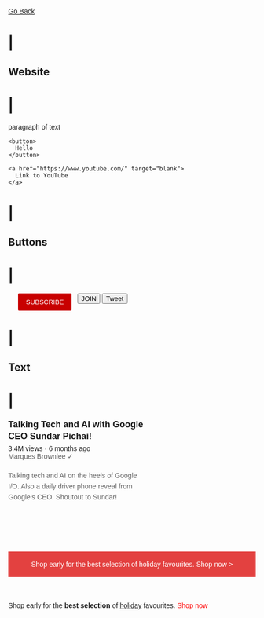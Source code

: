 [Go Back](https://hs86442.github.io/)
# |
## Website 
# |
<!DOCTYPE html>
<html>
  <head>
    <title>First Website</title>
  </head>
  <body>
    <p>
      paragraph of text
    </p>

    <button>
      Hello
    </button>

    <a href="https://www.youtube.com/" target="blank">
      Link to YouTube
    </a>
  </body>
</html>

# |
## Buttons
# |
<title>buttons are here</title>
<style>
  .subscribe-button {
    background-color: rgb(200, 0, 0);
    color: white;
    border: none;
    border-radius: 2px;
    cursor: pointer;
    margin-right: 8px;
    margin-left: 20px;
    padding-top: 10px;
    padding-bottom: 10px;
    padding-left: 16px;
    padding-right: 16px;
    transition: opacity 0.15s;
    vertical-align: top;
  }

  .subscribe-button:hover {
    opacity: 0.8;
  }

  .subscribe-button:active {
    opacity: 0.5;
  }

  .join-button {
    background-color: white;
    border-color: rgb(6, 95, 212);
    border-style: solid;
    border-width: 1px;
    color: rgb(6, 95, 212);
    border-radius: 2px;
    cursor: pointer;
    padding-top: 9px;
    padding-bottom: 9px;
    padding-left: 16px;
    padding-right: 16px;

    transition: background-color 0.15s,
      color 0.15s;
  }

  .join-button:hover {
    background-color: rgb(6, 95, 212);
    color: white;
  }

  .join-button:active {
    opacity: 0.7;
  }

  .tweet-button {
    background-color: rgb(29, 155, 240);
    color: white;
    border: none;
    padding-top: 10px;
    padding-bottom: 10px;
    padding-left: 16px;
    padding-right: 16px;
    border-radius: 8px;
    border-radius: 18px;
    font-weight: bold;
    font-size: 15px;
    cursor: pointer;
    margin-left: 8px;
    transition: box-shadow 0.15s;
    vertical-align: top;
  }

  .tweet-button:hover {
    box-shadow: 5px 5px 10px rgba(0, 0, 0, 0.15);
  }
</style>

<button class="subscribe-button">
  SUBSCRIBE
</button>

<button class="join-button">
  JOIN
</button>

<button class="tweet-button">
  Tweet
</button>

# |
## Text
# |
<title>titles are defintately not here</title>
<style>
    p {
      font-family: Arial;
      margin-top: 0;
      margin-bottom: 0;
    }
  
    .video-stats {
      font-size: 14px;
      color: rgb(96, 96, 96);
      margin-bottom: 20px;
    }
  
    .video-title {
      font-weight: bold;
      font-size: 18px;
      width: 280px;
      line-height: 24px;
      margin-bottom: 5px;
    }
  
    .video-author {
      font-size: 14px;
      color: rgb(96, 96, 96);
      margin-bottom: 20px;
    }
  
    .video-description {
      font-size: 14px;
      color: rgb(96, 96, 96);
      width: 280px;
      line-height: 22px;
      margin-bottom: 100px;
    }
  
    .apple-text {
      margin-bottom: 50px;
      font-size: 14px;
      background-color: rgb(227, 65, 64);
      color: white;
      text-align: center;
      padding-top: 18px;
      padding-bottom: 18px;
    }
  
    .span-example {
      color: red;
    }
  
    .span-example:hover {
      text-decoration: underline;
    }
  
    .shop-link {
      cursor: pointer;
    }
  
    .shop-link:hover {
      text-decoration: underline;
    }
  </style>
  
  <p class="video-title">
    Talking Tech and AI with Google CEO Sundar Pichai!
  </p>
  
  <p class="video-stats">
    3.4M views &#183; 6 months ago
  </p>
  
  <p class="video-author">
    Marques Brownlee &#10003;
  </p>
  
  <p class="video-description">
    Talking tech and AI on the heels of Google I/O. Also a daily driver phone reveal from Google's CEO. Shoutout to Sundar!
  </p>
  
  <p class="apple-text">
    Shop early for the best selection of holiday favourites. <span class="shop-link">Shop now &#62;</span>
  </p>
  
  <p>
    Shop early for the <strong>best selection</strong> of <u>holiday</u> favourites. <span class="span-example">Shop now</span>
  </p>
